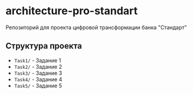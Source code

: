 # architecture-pro-standart

Репозиторий для проекта цифровой трансформации банка "Стандарт"

## Структура проекта

- `Task1/` - Задание 1
- `Task2/` - Задание 2
- `Task3/` - Задание 3
- `Task4/` - Задание 4
- `Task5/` - Задание 5
